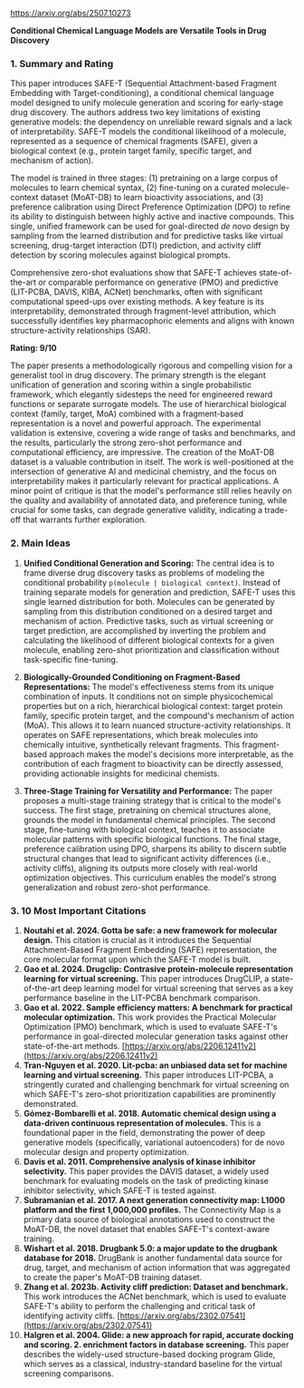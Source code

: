 https://arxiv.org/abs/2507.10273

**Conditional Chemical Language Models are Versatile Tools in Drug Discovery**

### 1. Summary and Rating

This paper introduces SAFE-T (Sequential Attachment-based Fragment Embedding with Target-conditioning), a conditional chemical language model designed to unify molecule generation and scoring for early-stage drug discovery. The authors address two key limitations of existing generative models: the dependency on unreliable reward signals and a lack of interpretability. SAFE-T models the conditional likelihood of a molecule, represented as a sequence of chemical fragments (SAFE), given a biological context (e.g., protein target family, specific target, and mechanism of action).

The model is trained in three stages: (1) pretraining on a large corpus of molecules to learn chemical syntax, (2) fine-tuning on a curated molecule-context dataset (MoAT-DB) to learn bioactivity associations, and (3) preference calibration using Direct Preference Optimization (DPO) to refine its ability to distinguish between highly active and inactive compounds. This single, unified framework can be used for goal-directed *de novo* design by sampling from the learned distribution and for predictive tasks like virtual screening, drug-target interaction (DTI) prediction, and activity cliff detection by scoring molecules against biological prompts.

Comprehensive zero-shot evaluations show that SAFE-T achieves state-of-the-art or comparable performance on generative (PMO) and predictive (LIT-PCBA, DAVIS, KIBA, ACNet) benchmarks, often with significant computational speed-ups over existing methods. A key feature is its interpretability, demonstrated through fragment-level attribution, which successfully identifies key pharmacophoric elements and aligns with known structure-activity relationships (SAR).

**Rating: 9/10**

The paper presents a methodologically rigorous and compelling vision for a generalist tool in drug discovery. The primary strength is the elegant unification of generation and scoring within a single probabilistic framework, which elegantly sidesteps the need for engineered reward functions or separate surrogate models. The use of hierarchical biological context (family, target, MoA) combined with a fragment-based representation is a novel and powerful approach. The experimental validation is extensive, covering a wide range of tasks and benchmarks, and the results, particularly the strong zero-shot performance and computational efficiency, are impressive. The creation of the MoAT-DB dataset is a valuable contribution in itself. The work is well-positioned at the intersection of generative AI and medicinal chemistry, and the focus on interpretability makes it particularly relevant for practical applications. A minor point of critique is that the model's performance still relies heavily on the quality and availability of annotated data, and preference tuning, while crucial for some tasks, can degrade generative validity, indicating a trade-off that warrants further exploration.

### 2. Main Ideas

1.  **Unified Conditional Generation and Scoring:** The central idea is to frame diverse drug discovery tasks as problems of modeling the conditional probability `p(molecule | biological context)`. Instead of training separate models for generation and prediction, SAFE-T uses this single learned distribution for both. Molecules can be generated by sampling from this distribution conditioned on a desired target and mechanism of action. Predictive tasks, such as virtual screening or target prediction, are accomplished by inverting the problem and calculating the likelihood of different biological contexts for a given molecule, enabling zero-shot prioritization and classification without task-specific fine-tuning.

2.  **Biologically-Grounded Conditioning on Fragment-Based Representations:** The model's effectiveness stems from its unique combination of inputs. It conditions not on simple physicochemical properties but on a rich, hierarchical biological context: target protein family, specific protein target, and the compound's mechanism of action (MoA). This allows it to learn nuanced structure-activity relationships. It operates on SAFE representations, which break molecules into chemically intuitive, synthetically relevant fragments. This fragment-based approach makes the model's decisions more interpretable, as the contribution of each fragment to bioactivity can be directly assessed, providing actionable insights for medicinal chemists.

3.  **Three-Stage Training for Versatility and Performance:** The paper proposes a multi-stage training strategy that is critical to the model's success. The first stage, pretraining on chemical structures alone, grounds the model in fundamental chemical principles. The second stage, fine-tuning with biological context, teaches it to associate molecular patterns with specific biological functions. The final stage, preference calibration using DPO, sharpens its ability to discern subtle structural changes that lead to significant activity differences (i.e., activity cliffs), aligning its outputs more closely with real-world optimization objectives. This curriculum enables the model's strong generalization and robust zero-shot performance.

### 3. 10 Most Important Citations

1.  **Noutahi et al. 2024. Gotta be safe: a new framework for molecular design.** This citation is crucial as it introduces the Sequential Attachment-Based Fragment Embedding (SAFE) representation, the core molecular format upon which the SAFE-T model is built.
2.  **Gao et al. 2024. Drugclip: Contrasive protein-molecule representation learning for virtual screening.** This paper introduces DrugCLIP, a state-of-the-art deep learning model for virtual screening that serves as a key performance baseline in the LIT-PCBA benchmark comparison.
3.  **Gao et al. 2022. Sample efficiency matters: A benchmark for practical molecular optimization.** This work provides the Practical Molecular Optimization (PMO) benchmark, which is used to evaluate SAFE-T's performance in goal-directed molecular generation tasks against other state-of-the-art methods. [https://arxiv.org/abs/2206.12411v2](https://arxiv.org/abs/2206.12411v2)
4.  **Tran-Nguyen et al. 2020. Lit-pcba: an unbiased data set for machine learning and virtual screening.** This paper introduces LIT-PCBA, a stringently curated and challenging benchmark for virtual screening on which SAFE-T's zero-shot prioritization capabilities are prominently demonstrated.
5.  **Gómez-Bombarelli et al. 2018. Automatic chemical design using a data-driven continuous representation of molecules.** This is a foundational paper in the field, demonstrating the power of deep generative models (specifically, variational autoencoders) for de novo molecular design and property optimization.
6.  **Davis et al. 2011. Comprehensive analysis of kinase inhibitor selectivity.** This paper provides the DAVIS dataset, a widely used benchmark for evaluating models on the task of predicting kinase inhibitor selectivity, which SAFE-T is tested against.
7.  **Subramanian et al. 2017. A next generation connectivity map: L1000 platform and the first 1,000,000 profiles.** The Connectivity Map is a primary data source of biological annotations used to construct the MoAT-DB, the novel dataset that enables SAFE-T's context-aware training.
8.  **Wishart et al. 2018. Drugbank 5.0: a major update to the drugbank database for 2018.** DrugBank is another fundamental data source for drug, target, and mechanism of action information that was aggregated to create the paper's MoAT-DB training dataset.
9.  **Zhang et al. 2023b. Activity cliff prediction: Dataset and benchmark.** This work introduces the ACNet benchmark, which is used to evaluate SAFE-T's ability to perform the challenging and critical task of identifying activity cliffs. [https://arxiv.org/abs/2302.07541](https://arxiv.org/abs/2302.07541)
10. **Halgren et al. 2004. Glide: a new approach for rapid, accurate docking and scoring. 2. enrichment factors in database screening.** This paper describes the widely-used structure-based docking program Glide, which serves as a classical, industry-standard baseline for the virtual screening comparisons.
